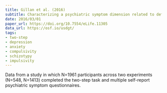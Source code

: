 ```yaml
---
title: Gillan et al. (2016)
subtitle: Characterizing a psychiatric symptom dimension related to deficits in goal-directed control
date: 2016/03/01
paper_url: https://doi.org/10.7554/eLife.11305
data_url: https://osf.io/usdgt/
tags:
- two-step
- depression
- anxiety
- compulsivity
- schizotypy
- impulsivity
---
```


Data from a study in which N=1961 participants across two experiments (N=548, N=1413) completed the two-step task and multiple self-report psychiatric symptom questionnaires.
